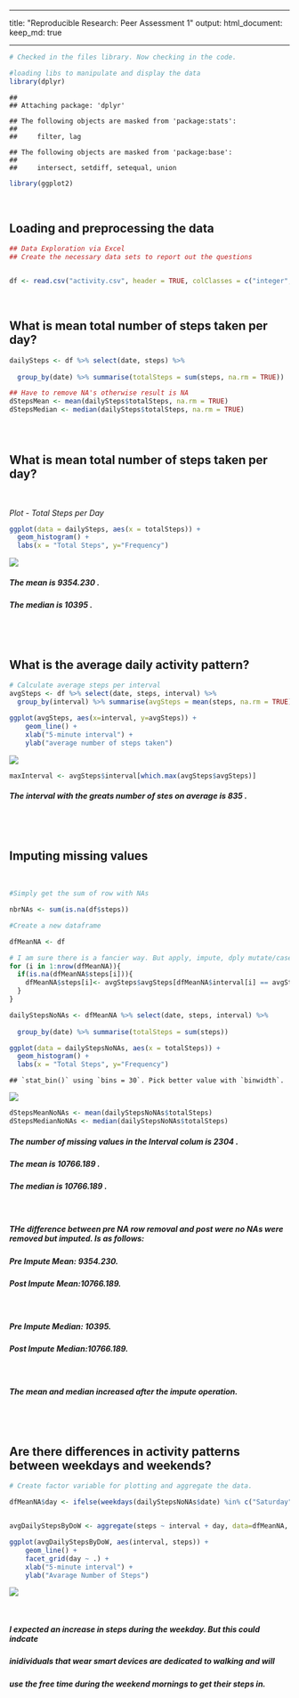 

---
title: "Reproducible Research: Peer Assessment 1"
output: 
  html_document:
    keep_md: true
  
---




```r
# Checked in the files library. Now checking in the code.

#loading libs to manipulate and display the data
library(dplyr)
```

```
## 
## Attaching package: 'dplyr'
```

```
## The following objects are masked from 'package:stats':
## 
##     filter, lag
```

```
## The following objects are masked from 'package:base':
## 
##     intersect, setdiff, setequal, union
```

```r
library(ggplot2)
```
<br>

## Loading and preprocessing the data


```r
## Data Exploration via Excel
## Create the necessary data sets to report out the questions


df <- read.csv("activity.csv", header = TRUE, colClasses = c("integer", "Date", "integer"))
```

<br>

## What is mean total number of steps taken per day?


```r
dailySteps <- df %>% select(date, steps) %>% 
  
  group_by(date) %>% summarise(totalSteps = sum(steps, na.rm = TRUE))

## Have to remove NA's otherwise result is NA
dStepsMean <- mean(dailySteps$totalSteps, na.rm = TRUE)
dStepsMedian <- median(dailySteps$totalSteps, na.rm = TRUE)
```
<br>

# 
## What is mean total number of steps taken per day?

<br>

*Plot - Total Steps per Day*


```r
ggplot(data = dailySteps, aes(x = totalSteps)) +
  geom_histogram() +
  labs(x = "Total Steps", y="Frequency")
```

![](PA1_template_files/figure-html/unnamed-chunk-4-1.png)<!-- -->
<br>

##### The mean is 9354.230 .

##### The median is 10395 .


<br>
<br>

  

## What is the average daily activity pattern?


```r
# Calculate average steps per interval
avgSteps <- df %>% select(date, steps, interval) %>% 
  group_by(interval) %>% summarise(avgSteps = mean(steps, na.rm = TRUE))

ggplot(avgSteps, aes(x=interval, y=avgSteps)) +
    geom_line() +
    xlab("5-minute interval") +
    ylab("average number of steps taken") 
```

![](PA1_template_files/figure-html/unnamed-chunk-5-1.png)<!-- -->

```r
maxInterval <- avgSteps$interval[which.max(avgSteps$avgSteps)]
```

##### The interval with the greats number of stes on average is 835 .

<br>
<br>

## Imputing missing values

<br>


```r
#Simply get the sum of row with NAs

nbrNAs <- sum(is.na(df$steps))

#Create a new dataframe

dfMeanNA <- df

# I am sure there is a fancier way. But apply, impute, dply mutate/case are a bit advanced. 
for (i in 1:nrow(dfMeanNA)){
  if(is.na(dfMeanNA$steps[i])){
    dfMeanNA$steps[i]<- avgSteps$avgSteps[dfMeanNA$interval[i] == avgSteps$interval]
  }
}

dailyStepsNoNAs <- dfMeanNA %>% select(date, steps, interval) %>% 
  
  group_by(date) %>% summarise(totalSteps = sum(steps))

ggplot(data = dailyStepsNoNAs, aes(x = totalSteps)) +
  geom_histogram() +
  labs(x = "Total Steps", y="Frequency")
```

```
## `stat_bin()` using `bins = 30`. Pick better value with `binwidth`.
```

![](PA1_template_files/figure-html/unnamed-chunk-6-1.png)<!-- -->

```r
dStepsMeanNoNAs <- mean(dailyStepsNoNAs$totalSteps)
dStepsMedianNoNAs <- median(dailyStepsNoNAs$totalSteps)
```

##### The number of missing values in the Interval colum is 2304 .

##### The mean is 10766.189 .

##### The median is 10766.189 .

<br>

##### THe difference between pre NA row removal and post were no NAs were removed but imputed. Is as follows:

##### Pre Impute Mean: 9354.230.
##### Post Impute Mean:10766.189.

<br>

##### Pre Impute Median: 10395.
##### Post Impute Median:10766.189.

<br>

##### The mean and median increased after the impute operation. 

<br>

<br>

## Are there differences in activity patterns between weekdays and weekends?

```r
# Create factor variable for plotting and aggregate the data. 

dfMeanNA$day <- ifelse(weekdays(dailyStepsNoNAs$date) %in% c("Saturday", "Sunday"), "weekend", "weekday")


avgDailyStepsByDoW <- aggregate(steps ~ interval + day, data=dfMeanNA, mean)

ggplot(avgDailyStepsByDoW, aes(interval, steps)) + 
    geom_line() + 
    facet_grid(day ~ .) +
    xlab("5-minute interval") + 
    ylab("Avarage Number of Steps")
```

![](PA1_template_files/figure-html/unnamed-chunk-7-1.png)<!-- -->


<br>

##### I expected an increase in steps during the weekday. But this could indcate
##### inidividuals that wear smart devices are dedicated to walking and will
##### use the free time during the weekend mornings to get their steps in.

<br>

